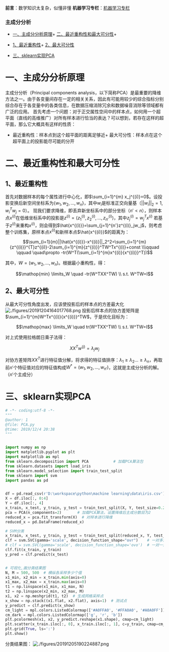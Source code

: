 

**前言**：数学知识太复杂，似懂非懂  **机器学习专栏**：[机器学习专栏](https://blog.csdn.net/weixin_43008804/category_9386844.html) 


### 主成分分析


+ [一、主成分分析原理](#_4)+ [二、最近重构性和最大可分性](#_10)+ 
+ [1、最近重构性](#1_11)+ [2、最大可分性](#2_24)

+ [三、sklearn实现PCA](#sklearnPCA_37)





# 一、主成分分析原理


主成分分析（Principal components analysis，以下简称PCA）是最重要的降维方法之一。由于各变量间存在一定的相关关系，因此有可能用较少的综合指标分别综合存在于各变量中的各类信息，在数据压缩消除冗余和数据噪音消除等领域都有广泛的应用。 首先考虑一个问题：对于正交属性空间中的样本点，如何用一个超平面（直线的高维推广）对所有样本进行恰当的表达？可以想到，若存在这样的超平面，那么它大概具有这样的性质：

+ 最近重构性：样本点到这个超平面的距离足够近+ 最大可分性：样本点在这个超平面上的投影能尽可能的分开


# 二、最近重构性和最大可分性


## 1、最近重构性


首先对数据样本的每个属性进行中心化，即$\sum_{i=1}^{m} x_j^{(i)}=0$。设投影变换后新空间坐标系为$\{w_1,w_2,...,w_n\}$，其中$w_i$是标准正交向量基（$||w_i||_2=1,w_i^Tw_j=0$）。 现我们要求降维，即丢弃新坐标系中的部分坐标（$n'<n$），则样本点$x^{(i)}$在低维坐标系中的投影是$z^{(i)}=(z^{(i)}_1,z^{(i)}_2,...,z^{(i)}_{n'})$，其中$z^{(i)}_j=w^T_jx^{(i)}$ 若基于$z^{(i)}$来重构$x^{(i)}$，则会得到$\hat{x^{(i)}}=\sum_{j=1}^{n'}z^{(i)}_jw_j$，则考虑整个训练集，原样本点$x^{(i)}$和新样本点$\hat{x^{(i)}}$的距离为： 

$$\sum_{i=1}{m}||\hat{x^{(i)}}-x^{(i)}||_2^2=\sum_{i=1}^{m}{z^{(i)}}^{T}z^{(i)}-2\sum_{i=1}^{m}{z^{(i)}}^TW^Tx^{(i)}+const \\\qquad \qquad \quad\propto -tr(W^T(\sum_{i=1}^{m}x^{(i)}{x^{(i)}}^T))$$

 其中，$W=(w_1,w_2,...,w_n)$。根据最小重构性，得： 

$$\mathop{min} \limits_W \quad -tr(W^TXX^TW) \\ s.t. W^TW=I$$



## 2、最大可分性


从最大可分性角度出发，应该使投影后的样本点的方差最大化 
![./figures/20191204164017768.png](./figures/20191204164017768.png)
 投影后样本点的协方差矩阵是$\sum_{i=1}^{m}W^Tx^{(i)}{x^{(i)}}^TW$，于是优化目标为： 

$$\mathop{max} \limits_W \quad tr(W^TXX^TW) \\ s.t. W^TW=I$$

 对上式使用拉格朗日乘子法得： 

$$XX^Tw^{(j)}=\lambda_jw_j$$

 对协方差矩阵$XX^T$进行特征值分解，将求得的特征值排序：$\lambda_1\geq \lambda_2...\geq \lambda_n$，再取前$n'$个特征值对应的特征值构成$W^*=(w_1,w_2,...,w_{n'})$，这就是主成分分析的解。（$n'$个主成分）

# 三、sklearn实现PCA


```python
# -*- coding:utf-8 -*-
"""
@author: 1
@file: PCA.py
@time: 2019/12/4 20:38
"""


import numpy as np
import matplotlib.pyplot as plt
import matplotlib as mpl
from sklearn.decomposition import PCA           # 加载PCA算法包
from sklearn.datasets import load_iris
from sklearn.model_selection import train_test_split
from sklearn import svm
import pandas as pd


df = pd.read_csv(r'D:\workspace\python\machine learning\data\iris.csv')
X = df.iloc[:, 0:4]
Y = df.iloc[:, 4]
x_train, x_test, y_train, y_test = train_test_split(X, Y, test_size=0.2)
pca = PCA(n_components=2)       # 加载PCA算法，设置降维后主成分数目为2
reduced_x = pca.fit_transform(X)  # 对样本进行降维
reduced_x = pd.DataFrame(reduced_x)

# SVM分类
x_train, x_test, y_train, y_test = train_test_split(reduced_x, Y, test_size=0.2)
clf = svm.SVC(gamma='scale', decision_function_shape="ovr")    # 一对多法
# clf = svm.SVC(gamma='scale', decision_function_shape='ovo')  # 一对一法
clf.fit(x_train, y_train)
y_pred = clf.predict(x_test)


# 可视化,画分类结果图
N, M = 500, 500  # 横纵各采样多少个值
x1_min, x2_min = x_train.min(axis=0)
x1_max, x2_max = x_train.max(axis=0)
t1 = np.linspace(x1_min, x1_max, N)
t2 = np.linspace(x2_min, x2_max, M)
x1, x2 = np.meshgrid(t1, t2)  # 生成网格采样点
x_show = np.stack((x1.flat, x2.flat), axis=1)  # 测试点
y_predict = clf.predict(x_show)
cm_light = mpl.colors.ListedColormap(['#A0FFA0', '#FFA0A0', '#A0A0FF'])
cm_dark = mpl.colors.ListedColormap(['g', 'r', 'b'])
plt.pcolormesh(x1, x2, y_predict.reshape(x1.shape), cmap=cm_light)
plt.scatter(x_train.iloc[:, 0], x_train.iloc[:, 1], c=y_train, cmap=cm_dark, marker='o', edgecolors='k')
plt.grid(True, ls=':')
plt.show()

```


分类结果图： 
![./figures/20191205190224887.png](./figures/20191205190224887.png)


